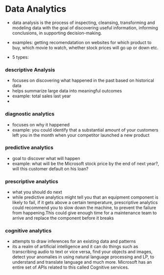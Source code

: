 
# Data Analytics

- data analysis is the process of inspecting, cleansing, transforming and modeling data with the goal of discovering useful information, informing conclusions, in supporting decision-making.
- examples: getting recomendatation on websites for which product to buy, which movie to watch, whether stock prices will go up or down etc. 

- 5 types:
### descriptive Analysis

- focuses on discovering what happened in the past based on historical data
- helps summarize large data into meaningful outcomes
- example: total sales last year
- 

### diagnostic analytics
- focuses on why it happened
- example: you could identify that a substantial amount of your customers left you in the month when your competitor launched a new product

### predictive analytics
- goal to discover what will happen
- example: what will be the Microsoft stock price by the end of next year?, will this customer default on his loan?


### prescriptive analytics
- what you should do next
-  while predictive analytics might tell you that an equipment component is likely to fail, if it gets above a certain temperature, prescriptive analytics could recommend you to slow down the machine, to prevent the failure from happening.This could give enough time for a maintenance team to arrive and replace the component before it breaks


### cognitive analytics
- attempts to draw inferences for an existing data and patterns
- its a realm of artificial intelligence and it can do things such as transcribing audio to text or vice versa, find your objects and images, detect your anomalies in using natural language processing and LP, to understand and translate language and much more. Microsoft has an entire set of APIs related to this called Cognitive services.
